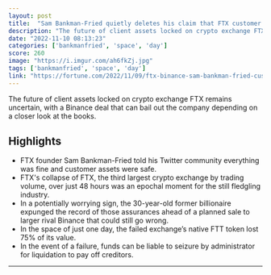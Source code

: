 ```yaml
---
layout: post
title:  "Sam Bankman-Fried quietly deletes his claim that FTX customer funds are safe"
description: "The future of client assets locked on crypto exchange FTX remains uncertain, with a Binance deal that can bail out the company depending on a closer look at the books."
date: "2022-11-10 08:13:23"
categories: ['bankmanfried', 'space', 'day']
score: 260
image: "https://i.imgur.com/ah6fkZj.jpg"
tags: ['bankmanfried', 'space', 'day']
link: "https://fortune.com/2022/11/09/ftx-binance-sam-bankman-fried-customer-funds-deposits-safe/"
---
```


The future of client assets locked on crypto exchange FTX remains uncertain, with a Binance deal that can bail out the company depending on a closer look at the books.

## Highlights

- FTX founder Sam Bankman-Fried told his Twitter community everything was fine and customer assets were safe.
- FTX's collapse of FTX, the third largest crypto exchange by trading volume, over just 48 hours was an epochal moment for the still fledgling industry.
- In a potentially worrying sign, the 30-year-old former billionaire expunged the record of those assurances ahead of a planned sale to larger rival Binance that could still go wrong.
- In the space of just one day, the failed exchange’s native FTT token lost 75% of its value.
- In the event of a failure, funds can be liable to seizure by administrator for liquidation to pay off creditors.

---

